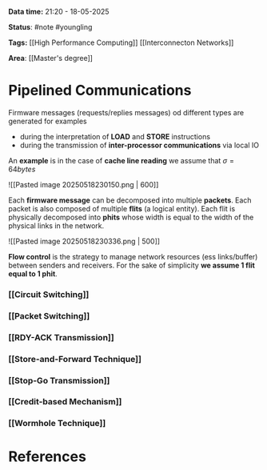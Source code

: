 **Data time:** 21:20 - 18-05-2025

**Status**: #note #youngling 

**Tags:** [[High Performance Computing]] [[Interconnecton Networks]]

**Area**: [[Master's degree]]
# Pipelined Communications

Firmware messages (requests/replies messages) od different types are generated for examples
- during the interpretation of **LOAD** and **STORE** instructions
- during the transmission of **inter-processor communications** via local IO

An **example** is in the case of **cache line reading** we assume that $\sigma = 64 bytes$

![[Pasted image 20250518230150.png | 600]]

Each **firmware message** can be decomposed into multiple **packets**. Each packet is also composed of multiple **flits** (a logical entity). Each flit is physically decomposed into **phits** whose width is equal to the width of the physical links in the network.

![[Pasted image 20250518230336.png | 500]]

**Flow control** is the strategy to manage network resources (ess links/buffer) between senders and receivers. For the sake of simplicity **we assume 1 flit equal to 1 phit**.

### [[Circuit Switching]]

### [[Packet Switching]]

### [[RDY-ACK Transmission]]

### [[Store-and-Forward Technique]]

### [[Stop-Go Transmission]]

### [[Credit-based Mechanism]]

### [[Wormhole Technique]]

# References